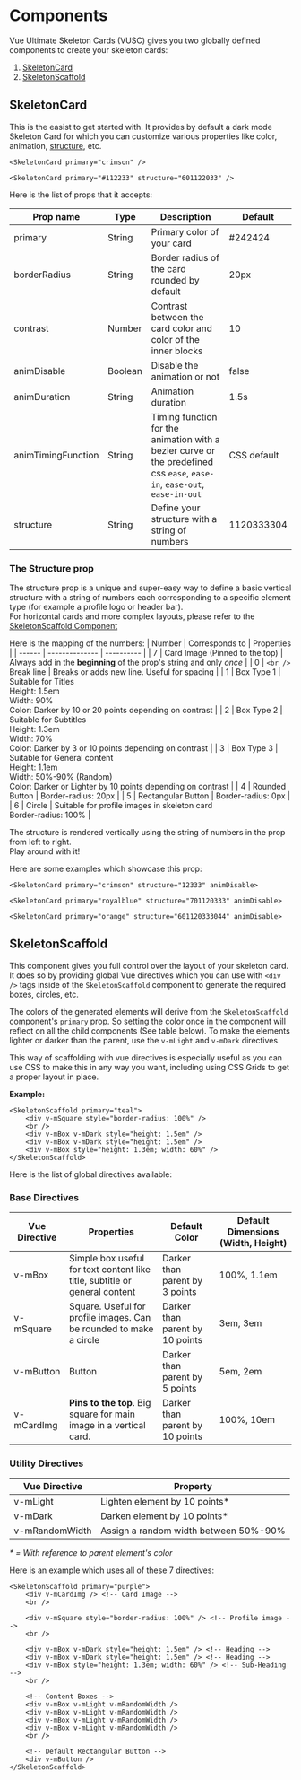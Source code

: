 # Components

Vue Ultimate Skeleton Cards (VUSC) gives you two globally defined components to create your skeleton cards:

1. [SkeletonCard](#skeletoncard)
2. [SkeletonScaffold](#skeletonscaffold)

## SkeletonCard

This is the easist to get started with. It provides by default a dark mode Skeleton Card for which you can customize various properties like color, animation, [structure](#the-structure-prop), etc.

```vue
<SkeletonCard primary="crimson" />
```

```vue
<SkeletonCard primary="#112233" structure="601122033" />
```

Here is the list of props that it accepts:

| Prop name          | Type    | Description                                                                                                              | Default     |
| ------------------ | ------- | ------------------------------------------------------------------------------------------------------------------------ | ----------- |
| primary            | String  | Primary color of your card                                                                                               | #242424     |
| borderRadius       | String  | Border radius of the card rounded by default                                                                             | 20px        |
| contrast           | Number  | Contrast between the card color and color of the inner blocks                                                            | 10          |
| animDisable        | Boolean | Disable the animation or not                                                                                             | false       |
| animDuration       | String  | Animation duration                                                                                                       | 1.5s        |
| animTimingFunction | String  | Timing function for the animation with a bezier curve or the predefined css `ease`, `ease-in`, `ease-out`, `ease-in-out` | CSS default |
| structure          | String  | Define your structure with a string of numbers                                                                           | 1120333304  |

### The Structure prop

The structure prop is a unique and super-easy way to define a basic vertical structure with a string of numbers each corresponding to a specific element type (for example a profile logo or header bar).  
For horizontal cards and more complex layouts, please refer to the [SkeletonScaffold Component](#skeletonscaffold)

Here is the mapping of the numbers:
| Number | Corresponds to | Properties |
| ------ | -------------- | ---------- |
| 7 | Card Image (Pinned to the top) | Always add in the **beginning** of the prop's string and only _once_ |
| 0 | `<br />` Break line | Breaks or adds new line. Useful for spacing |
| 1 | Box Type 1 | Suitable for Titles<br />Height: 1.5em <br />Width: 90% <br />Color: Darker by 10 or 20 points depending on contrast |
| 2 | Box Type 2 | Suitable for Subtitles<br />Height: 1.3em <br />Width: 70% <br />Color: Darker by 3 or 10 points depending on contrast |
| 3 | Box Type 3 | Suitable for General content<br />Height: 1.1em <br />Width: 50%-90% (Random) <br />Color: Darker or Lighter by 10 points depending on contrast |
| 4 | Rounded Button | Border-radius: 20px |
| 5 | Rectangular Button | Border-radius: 0px |
| 6 | Circle | Suitable for profile images in skeleton card<br />Border-radius: 100% |

The structure is rendered vertically using the string of numbers in the prop from left to right.  
Play around with it!

Here are some examples which showcase this prop:

```vue
<SkeletonCard primary="crimson" structure="12333" animDisable>
```

```vue
<SkeletonCard primary="royalblue" structure="701120333" animDisable>
```

```vue
<SkeletonCard primary="orange" structure="601120333044" animDisable>
```

## SkeletonScaffold

This component gives you full control over the layout of your skeleton card. It does so by providing global Vue directives which you can use with `<div />` tags inside of the `SkeletonScaffold` component to generate the required boxes, circles, etc.

The colors of the generated elements will derive from the `SkeletonScaffold` component's `primary` prop. So setting the color once in the component will reflect on all the child components (See table below). To make the elements lighter or darker than the parent, use the `v-mLight` and `v-mDark` directives.

This way of scaffolding with vue directives is especially useful as you can use CSS to make this in any way you want, including using CSS Grids to get a proper layout in place.

**Example:**

```vue
<SkeletonScaffold primary="teal">
    <div v-mSquare style="border-radius: 100%" />
    <br />
    <div v-mBox v-mDark style="height: 1.5em" />
    <div v-mBox v-mDark style="height: 1.5em" />
    <div v-mBox style="height: 1.3em; width: 60%" />
</SkeletonScaffold>
```

Here is the list of global directives available:

### Base Directives

| Vue Directive | Properties | Default Color | Default Dimensions (Width, Height) |
| ------------- | ---------- | ------------- | ---------------------------------- |
| v-mBox | Simple box useful for text content like title, subtitle or general content | Darker than parent by 3 points | 100%, 1.1em
| v-mSquare | Square. Useful for profile images. Can be rounded to make a circle | Darker than parent by 10 points | 3em, 3em
| v-mButton | Button | Darker than parent by 5 points | 5em, 2em
| v-mCardImg | **Pins to the top**. Big square for main image in a vertical card. | Darker than parent by 10 points | 100%, 10em

### Utility Directives
| Vue Directive | Property |
| ------------- | -------- |
| v-mLight | Lighten element by 10 points* |
| v-mDark | Darken element by 10 points* |
| v-mRandomWidth | Assign a random width between 50%-90% |

*\* = With reference to parent element's color*

Here is an example which uses all of these 7 directives:
```vue
<SkeletonScaffold primary="purple">
    <div v-mCardImg /> <!-- Card Image -->
    <br />
    
    <div v-mSquare style="border-radius: 100%" /> <!-- Profile image -->
    <br />

    <div v-mBox v-mDark style="height: 1.5em" /> <!-- Heading -->
    <div v-mBox v-mDark style="height: 1.5em" /> <!-- Heading -->
    <div v-mBox style="height: 1.3em; width: 60%" /> <!-- Sub-Heading -->
    <br />

    <!-- Content Boxes -->
    <div v-mBox v-mLight v-mRandomWidth />
    <div v-mBox v-mLight v-mRandomWidth />
    <div v-mBox v-mLight v-mRandomWidth />
    <div v-mBox v-mLight v-mRandomWidth />
    <br />

    <!-- Default Rectangular Button -->
    <div v-mButton />
</SkeletonScaffold>
```
